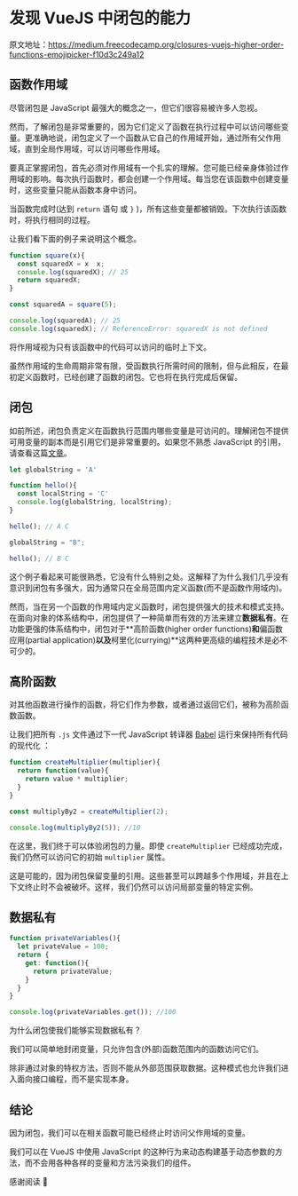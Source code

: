 # 发现 VueJS 中闭包的能力

原文地址：https://medium.freecodecamp.org/closures-vuejs-higher-order-functions-emojipicker-f10d3c249a12



## 函数作用域

尽管闭包是 JavaScript 最强大的概念之一，但它们很容易被许多人忽视。



然而，了解闭包是非常重要的，因为它们定义了函数在执行过程中可以访问哪些变量。更准确地说，闭包定义了一个函数从它自己的作用域开始，通过所有父作用域，直到全局作用域，可以访问哪些作用域。



要真正掌握闭包，首先必须对作用域有一个扎实的理解。您可能已经亲身体验过作用域的影响。每次执行函数时，都会创建一个作用域。每当您在该函数中创建变量时，这些变量只能从函数本身中访问。



当函数完成时(达到 `return` 语句 或 `}` )，所有这些变量都被销毁。下次执行该函数时，将执行相同的过程。



让我们看下面的例子来说明这个概念。

```javascript
function square(x){
  const squaredX = x  x;
  console.log(squaredX); // 25
  return squaredX;
}

const squaredA = square(5);

console.log(squaredA); // 25 
console.log(squaredX); // ReferenceError: squaredX is not defined
```



将作用域视为只有该函数中的代码可以访问的临时上下文。



虽然作用域的生命周期非常有限，受函数执行所需时间的限制，但与此相反，在最初定义函数时，已经创建了函数的闭包。它也将在执行完成后保留。



## 闭包

如前所述，闭包负责定义在函数执行范围内哪些变量是可访问的。理解闭包不提供可用变量的副本而是引用它们是非常重要的。如果您不熟悉 JavaScript 的引用，请查看这篇[文章](https://codeburst.io/explaining-value-vs-reference-in-javascript-647a975e12a0)。

```javascript
let globalString = 'A'

function hello(){
  const localString = 'C'
  console.log(globalString, localString);
}

hello(); // A C

globalString = "B";

hello(); // B C
```



这个例子看起来可能很熟悉，它没有什么特别之处。这解释了为什么我们几乎没有意识到闭包有多强大，因为通常只在全局范围内定义函数(而不是函数作用域内)。



然而，当在另一个函数的作用域内定义函数时，闭包提供强大的技术和模式支持。在面向对象的体系结构中，闭包提供了一种简单而有效的方法来建立**数据私有**。在功能更强的体系结构中，闭包对于**高阶函数(higher order functions)**和**偏函数应用(partial application)**以及**柯里化(currying)**这两种更高级的编程技术是必不可少的。



## 高阶函数

对其他函数进行操作的函数，将它们作为参数，或者通过返回它们，被称为高阶函数函数。



让我们把所有 `.js` 文件通过下一代 JavaScript 转译器 [Babel](http://babeljs.io/) 运行来保持所有代码的现代化 ：

```javascript
function createMultiplier(multiplier){
  return function(value){
    return value * multiplier;
  }
}

const multiplyBy2 = createMultiplier(2);

console.log(multiplyBy2(5)); //10
```



在这里，我们终于可以体验闭包的力量。即使 `createMultiplier` 已经成功完成，我们仍然可以访问它的初始 `multiplier` 属性。



这是可能的，因为闭包保留变量的引用。这些甚至可以跨越多个作用域，并且在上下文终止时不会被破坏。这样，我们仍然可以访问局部变量的特定实例。



## 数据私有

```javascript
function privateVariables(){
  let privateValue = 100;
  return {
    get: function(){
      return privateValue;
    }
  }
}

console.log(privateVariables.get()); //100
```



为什么闭包使我们能够实现数据私有？



我们可以简单地封闭变量，只允许包含(外部)函数范围内的函数访问它们。



除非通过对象的特权方法，否则不能从外部范围获取数据。这种模式也允许我们进入面向接口编程，而不是实现本身。



## 结论

因为闭包，我们可以在相关函数可能已经终止时访问父作用域的变量。



我们可以在 VueJS 中使用 JavaScript 的这种行为来动态构建基于动态参数的方法，而不会用各种各样的变量和方法污染我们的组件。



感谢阅读 🙌